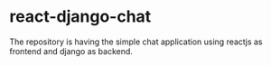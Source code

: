 # react-django-chat

The repository is having the simple chat application using reactjs as frontend and django as backend.
